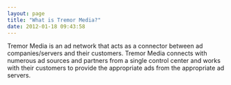```yaml
---
layout: page
title: "What is Tremor Media?"
date: 2012-01-18 09:43:58
---
```


Tremor Media is an ad network that acts as a connector between ad companies/servers and their customers. Tremor Media connects with numerous ad sources and partners from a single control center and works with their customers to provide the appropriate ads from the appropriate ad servers.
